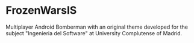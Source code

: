 FrozenWarsIS
============

Multiplayer Android Bomberman with an original theme developed for the subject "Ingenieria del Software" at University Complutense of Madrid.
